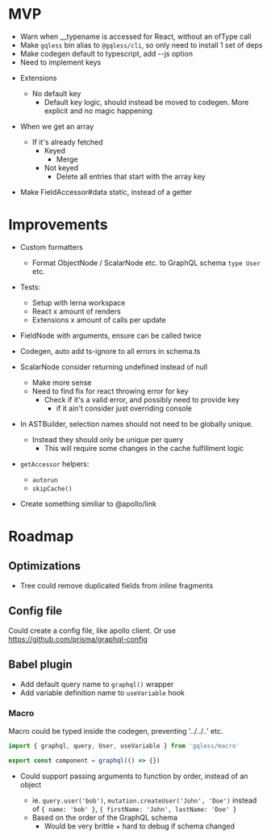 # MVP

- Warn when \_\_typename is accessed for React, without an ofType call
- Make `gqless` bin alias to `@gqless/cli`, so only need to install 1 set of deps
- Make codegen default to typescript, add --js option
- Need to implement keys

* Extensions

  - No default key
    - Default key logic, should instead be moved to codegen. More explicit and no magic happening

- When we get an array

  - If it's already fetched
    - Keyed
      - Merge
    - Not keyed
      - Delete all entries that start with the array key

- Make FieldAccessor#data static, instead of a getter

# Improvements

- Custom formatters

  - Format ObjectNode / ScalarNode etc. to GraphQL schema `type User` etc.

- Tests:

  - Setup with lerna workspace
  - React x amount of renders
  - Extensions x amount of calls per update

- FieldNode with arguments, ensure can be called twice
- Codegen, auto add ts-ignore to all errors in schema.ts
- ScalarNode consider returning undefined instead of null

  - Make more sense
  - Need to find fix for react throwing error for key
    - Check if it's a valid error, and possibly need to provide key
      - if it ain't consider just overriding console

- In ASTBuilder, selection names should not need to be globally unique.

  - Instead they should only be unique per query
    - This will require some changes in the cache fulfillment logic

- `getAccessor` helpers:

  - `autorun`
  - `skipCache()`

- Create something similiar to @apollo/link

# Roadmap

## Optimizations

- Tree could remove duplicated fields from inline fragments

## Config file

Could create a config file, like apollo client. Or use https://github.com/prisma/graphql-config

## Babel plugin

- Add default query name to `graphql()` wrapper
- Add variable definition name to `useVariable` hook

### Macro

Macro could be typed inside the codegen, preventing '../../..' etc.

```ts
import { graphql, query, User, useVariable } from 'gqless/macro'

export const component = graphql(() => {})
```

- Could support passing arguments to function by order, instead of an object

  - ie. `query.user('bob')`, `mutation.createUser('John', 'Doe')` instead of `{ name: 'bob' }`, `{ firstName: 'John', lastName: 'Doe' }`
  - Based on the order of the GraphQL schema
    - Would be very brittle + hard to debug if schema changed
